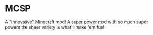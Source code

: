 # MCSP
A "Innovative" Minecraft mod! A super power mod with so much super powers the sheer variety is what'll make 'em fun!
